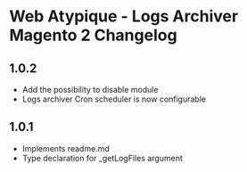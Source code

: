 # Web Atypique - Logs Archiver Magento 2 Changelog

## 1.0.2
- Add the possibility to disable module
- Logs archiver Cron scheduler is now configurable

## 1.0.1
- Implements readme.md
- Type declaration for _getLogFiles argument
